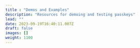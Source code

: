 ```yaml
---
title : "Demos and Examples"
description: "Resources for demoing and testing passkeys"
lead: ""
date: 2023-09-19T16:40:11.007Z
draft: false
images: []
weight: 1100
---
```

